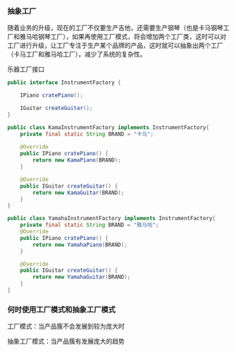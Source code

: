 ### 抽象工厂

随着业务的升级，现在的工厂不仅要生产吉他，还需要生产钢琴（也是卡马钢琴工厂和雅马哈钢琴工厂），如果再使用工厂模式，将会增加两个工厂类，这时可以对工厂进行升级，让工厂专注于生产某个品牌的产品，这时就可以抽象出两个工厂（卡马工厂和雅马哈工厂），减少了系统的复杂性。

乐器工厂接口

```java
public interface InstrumentFactory {

    IPiano cratePiano();

    IGuitar createGuitar();
}
```

<!-- more -->

```java
public class KamaInstrumentFactory implements InstrumentFactory{
    private final static String BRAND = "卡马";
    
    @Override
    public IPiano cratePiano() {
        return new KamaPiano(BRAND);
    }

    @Override
    public IGuitar createGuitar() {
        return new KamaGuitar(BRAND);
    }
}
```

```java
public class YamahaInstrumentFactory implements InstrumentFactory{
    private final static String BRAND = "雅马哈";
    @Override
    public IPiano cratePiano() {
        return new YamahaPiano(BRAND);
    }

    @Override
    public IGuitar createGuitar() {
        return new YamahaGuitar(BRAND);
    }
}
```

### 何时使用工厂模式和抽象工厂模式

工厂模式：当产品簇不会发展到较为庞大时

抽象工厂模式：当产品簇有发展庞大的趋势